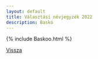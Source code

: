 ```yaml
---
layout: default
title: Választási névjegyzék 2022
description: Baskó
---
```


{% include Baskoo.html %}

[Vissza](./)
